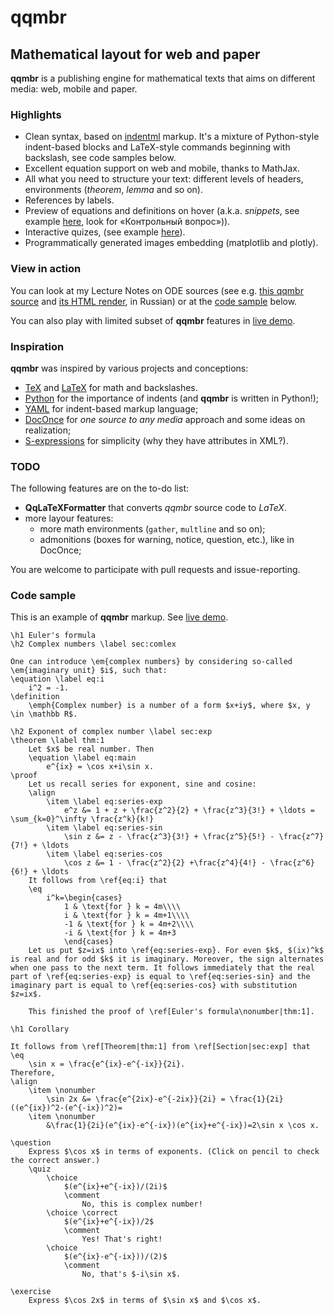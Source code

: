 # qqmbr
## Mathematical layout for web and paper

**qqmbr** is a publishing engine for mathematical texts that aims on different media: web, mobile and paper.

### Highlights

- Clean syntax, based on [indentml](https://github.com/ischurov/indentml) markup. It's a mixture of Python-style indent-based blocks and LaTeX-style commands beginning with backslash, see code samples below.
- Excellent equation support on web and mobile, thanks to MathJax.
- All what you need to structure your text: different levels of headers, environments (*theorem*, *lemma* and so on).
- References by labels.
- Preview of equations and definitions on hover (a.k.a. *snippets*, see example [here](http://math-info.hse.ru/odebook/chapter/label/chap:2:auto/#label_sec_2_euler), look for «Контрольный вопрос»)).
- Interactive quizes, (see example [here](http://math-info.hse.ru/odebook/chapter/label/chap:notion_of_ODE/#label_par_1_Cauchy_problem)).
- Programmatically generated images embedding (matplotlib and plotly).

### View in action
You can look at my Lecture Notes on ODE sources (see e.g. [this qqmbr source](https://github.com/ischurov/odebook/blob/master/chapter03.qq) and 
[its HTML render](http://math-info.hse.ru/f/2015-16/nes-ode/chapter03.html), in Russian) or at the [code sample](#code-sample) below.

You can also play with limited subset of **qqmbr** features in [live demo](http://math-info.hse.ru/qqmathpreview).

### Inspiration
**qqmbr** was inspired by various projects and conceptions:

- [TeX](https://tug.org/) and [LaTeX](https://www.latex-project.org/) for math and backslashes.
- [Python](https://www.python.org/) for the importance of indents (and **qqmbr** is written in Python!);
- [YAML](http://www.yaml.org/) for indent-based markup language;
- [DocOnce](https://github.com/hplgit/doconce) for *one source to any media* approach and some ideas on realization;
- [S-expressions](https://en.wikipedia.org/wiki/S-expression) for simplicity (why they have attributes in XML?).

### TODO
The following features are on the to-do list:

- **QqLaTeXFormatter** that converts *qqmbr* source code to *LaTeX*.
- more layour features:
    - more math environments (`gather`, `multline` and so on);
    - admonitions (boxes for warning, notice, question, etc.), like in DocOnce;

You are welcome to participate with pull requests and issue-reporting.

### Code sample

This is an example of **qqmbr** markup. See [live demo](http://math-info.hse.ru/qqmathpreview).

    \h1 Euler's formula
    \h2 Complex numbers \label sec:comlex
    
    One can introduce \em{complex numbers} by considering so-called \em{imaginary unit} $i$, such that:
    \equation \label eq:i
        i^2 = -1.
    \definition
        \emph{Complex number} is a number of a form $x+iy$, where $x, y \in \mathbb R$.
    
    \h2 Exponent of complex number \label sec:exp
    \theorem \label thm:1
        Let $x$ be real number. Then
        \equation \label eq:main
            e^{ix} = \cos x+i\sin x.
    \proof
        Let us recall series for exponent, sine and cosine:
        \align
            \item \label eq:series-exp
                e^z &= 1 + z + \frac{z^2}{2} + \frac{z^3}{3!} + \ldots = \sum_{k=0}^\infty \frac{z^k}{k!}
            \item \label eq:series-sin
                \sin z &= z - \frac{z^3}{3!} + \frac{z^5}{5!} - \frac{z^7}{7!} + \ldots
            \item \label eq:series-cos
                \cos z &= 1 - \frac{z^2}{2} +\frac{z^4}{4!} - \frac{z^6}{6!} + \ldots
        It follows from \ref{eq:i} that
        \eq
            i^k=\begin{cases}
                1 & \text{for } k = 4m\\\\
                i & \text{for } k = 4m+1\\\\
                -1 & \text{for } k = 4m+2\\\\
                -i & \text{for } k = 4m+3
                \end{cases}
        Let us put $z=ix$ into \ref{eq:series-exp}. For even $k$, $(ix)^k$ is real and for odd $k$ it is imaginary. Moreover, the sign alternates when one pass to the next term. It follows immediately that the real part of \ref{eq:series-exp} is equal to \ref{eq:series-sin} and the imaginary part is equal to \ref{eq:series-cos} with substitution $z=ix$.
    
        This finished the proof of \ref[Euler's formula\nonumber|thm:1].
    
    \h1 Corollary
    
    It follows from \ref[Theorem|thm:1] from \ref[Section|sec:exp] that
    \eq
        \sin x = \frac{e^{ix}-e^{-ix}}{2i}.
    Therefore,
    \align
        \item \nonumber
            \sin 2x &= \frac{e^{2ix}-e^{-2ix}}{2i} = \frac{1}{2i}((e^{ix})^2-(e^{-ix})^2)=
        \item \nonumber
            &\frac{1}{2i}(e^{ix}-e^{-ix})(e^{ix}+e^{-ix})=2\sin x \cos x.
    
    \question
        Express $\cos x$ in terms of exponents. (Click on pencil to check the correct answer.)
        \quiz
            \choice
                $(e^{ix}+e^{-ix})/(2i)$
                \comment
                    No, this is complex number!
            \choice \correct
                $(e^{ix}+e^{-ix})/2$
                \comment
                    Yes! That's right!
            \choice
                $(e^{ix}-e^{-ix}))/(2)$
                \comment
                    No, that's $-i\sin x$.
    
    \exercise
        Express $\cos 2x$ in terms of $\sin x$ and $\cos x$.

